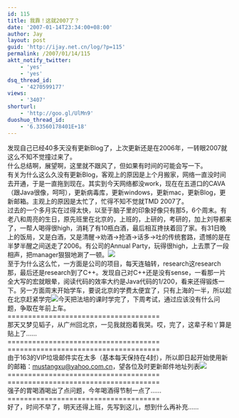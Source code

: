 ```yaml
---
id: 115
title: 我靠！这就2007了？
date: '2007-01-14T23:34:00+08:00'
author: Jay
layout: post
guid: 'http://ijay.net.cn/log/?p=115'
permalink: /2007/01/14/115
aktt_notify_twitter:
    - 'yes'
    - 'yes'
dsq_thread_id:
    - '4270599177'
views:
    - '3407'
shorturl:
    - 'http://goo.gl/UlMn9'
duoshuo_thread_id:
    - '6.33560178401E+18'
---
```


<div>发现自己已经40多天没有更新Blog了，上次更新还是在2006年，一转眼2007就这么不知不觉撞过来了。</div>
<div>什么总结啊，展望啊，这里就不跟风了，但如果有时间的可能会写一下。</div>
<div>有关为什么这么久没有更新Blog，客观上的原因是上个月搬家，网络一直没时间去开通，于是一直拖到现在。其实到今天网络都没work，现在在五道口的CAVA（跟Java很像，呵呵），更新病毒库，更新windows，更新mac，更新Blog，更新邮箱。主观上的原因是太忙了，忙得不知不觉就TMD 2007了。</div>
<div>过去的一个多月实在过得太快，以至于脑子里的印象好像只有那5，6个周末。有老八和周亮的生日，原先班里在北京的，上班的，上研的，考研的，加上刘导都来了，一帮人喝得很high，消耗了有10瓶白酒，最后相互搀扶着回了家。有31日晚上的饭局，又是白酒，又是清醒-&gt;劝酒-&gt;抢酒-&gt;话多-&gt;吐的传统套路，遗憾的是在半梦半醒之间送走了2006。有公司的Annual Party，玩得很high，上去票了一段相声，把manager狠狠地涮了一顿。<img src="http://scjp.spaces.live.com/mmm2006-11-30_19.10/rte/emoticons/smile_party.gif" /></div>
<div>至于为什么这么忙，一方面是公司的项目，每天连轴转，research这research那，最后还是research到了C++。发现自己对C++还是没有sense，一看那一片全大写的宏就眼晕，阅读代码的效率大约是Java代码的1/200，看来还得锻炼一下。另一方面周末开始学车，要说北京的学费太便宜了，只有上海的一半，所以趁在北京赶紧学完<img src="http://scjp.spaces.live.com/mmm2006-11-30_19.10/rte/emoticons/smile_shades.gif" />今天把法培的课时学完了，下周考试，通过应该没有什么问题，争取在年前上车。</div>
<div> </div>
<div>=====================================</div>
<div>那天又梦见韬子，从广州回北京，一见我就抱着我哭。哎，完了，这辈子和丫算是贴上了……</div>
<div>
<div>=====================================</div>
<div> </div>
<div>
<div>=====================================</div>
<div>由于163的VIP垃圾邮件实在太多（基本每天保持在4封），所以即日起开始使用新的邮箱：<a href="mailto:mustangxu@yahoo.com.cn">mustangxu@yahoo.com.cn</a>，望各位及时更新邮件地址列表<img src="http://scjp.spaces.live.com/mmm2006-11-30_19.10/rte/emoticons/smile_wink.gif" /></div>
<div>
<div>=====================================</div>
<div> </div>
<div>
<div>=====================================</div>
<div>
<div>强子的胃喝酒喝出了点问题，今年喝酒得节制一点了……</div>
<div>=====================================</div></div></div>
<div> </div>
<div>好了，时间不早了，明天还得上班，先写到这儿，想到什么再补充……</div></div></div></div>